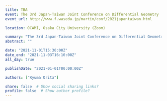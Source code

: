```yaml
---
title: TBA
event: The 3rd Japan-Taiwan Joint Conference on Differential Geometry
event_url: http://www.f.waseda.jp/martin/conf/2021japantaiwan.html

location: OCAMI, Osaka City University (Zoom)

summary: "The 3rd Japan-Taiwan Joint Conference on Differential Geometry"
abstract: ""

date: "2021-11-01T15:30:00Z"
date_end: "2021-11-03T16:10:00Z"
all_day: true

publishDate: "2021-01-01T00:00:00Z"

authors: ["Ryuma Orita"]

share: false  # Show social sharing links?
profile: false  # Show author profile?
---
```

